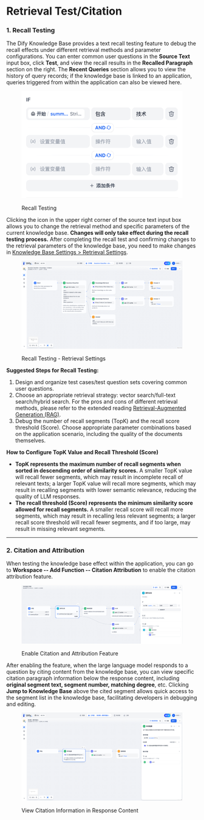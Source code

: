 # Retrieval Test/Citation

### 1. Recall Testing

The Dify Knowledge Base provides a text recall testing feature to debug the recall effects under different retrieval methods and parameter configurations. You can enter common user questions in the **Source Text** input box, click **Test**, and view the recall results in the **Recalled Paragraph** section on the right. The **Recent Queries** section allows you to view the history of query records; if the knowledge base is linked to an application, queries triggered from within the application can also be viewed here.

<figure><img src="../../.gitbook/assets/image%20(1)%20(1)%20(1)%20(1)%20(1)%20(1)%20(1)%20(1)%20(1)%20(1)%20(1)%20(1).png" alt=""><figcaption><p>Recall Testing</p></figcaption></figure>

Clicking the icon in the upper right corner of the source text input box allows you to change the retrieval method and specific parameters of the current knowledge base. **Changes will only take effect during the recall testing process.** After completing the recall test and confirming changes to the retrieval parameters of the knowledge base, you need to make changes in [Knowledge Base Settings > Retrieval Settings](retrieval\_test\_and\_citation.md#zhi-shi-ku-she-zhi).

<figure><img src="../../.gitbook/assets/image%20(2)%20(1)%20(1)%20(1)%20(1)%20(1)%20(1)%20(1)%20(1).png" alt=""><figcaption><p>Recall Testing - Retrieval Settings</p></figcaption></figure>

**Suggested Steps for Recall Testing:**

1. Design and organize test cases/test question sets covering common user questions.
2. Choose an appropriate retrieval strategy: vector search/full-text search/hybrid search. For the pros and cons of different retrieval methods, please refer to the extended reading [Retrieval-Augmented Generation (RAG)](../../learn-more/extended-reading/retrieval-augment/).
3. Debug the number of recall segments (TopK) and the recall score threshold (Score). Choose appropriate parameter combinations based on the application scenario, including the quality of the documents themselves.

**How to Configure TopK Value and Recall Threshold (Score)**

* **TopK represents the maximum number of recall segments when sorted in descending order of similarity scores.** A smaller TopK value will recall fewer segments, which may result in incomplete recall of relevant texts; a larger TopK value will recall more segments, which may result in recalling segments with lower semantic relevance, reducing the quality of LLM responses.
* **The recall threshold (Score) represents the minimum similarity score allowed for recall segments.** A smaller recall score will recall more segments, which may result in recalling less relevant segments; a larger recall score threshold will recall fewer segments, and if too large, may result in missing relevant segments.

***

### 2. Citation and Attribution

When testing the knowledge base effect within the application, you can go to **Workspace -- Add Function -- Citation Attribution** to enable the citation attribution feature.

<figure><img src="../../.gitbook/assets/image%20(1)%20(1)%20(1)%20(1)%20(1)%20(1)%20(1)%20(1)%20(1)%20(1)%20(1).png" alt=""><figcaption><p>Enable Citation and Attribution Feature</p></figcaption></figure>

After enabling the feature, when the large language model responds to a question by citing content from the knowledge base, you can view specific citation paragraph information below the response content, including **original segment text, segment number, matching degree**, etc. Clicking **Jump to Knowledge Base** above the cited segment allows quick access to the segment list in the knowledge base, facilitating developers in debugging and editing.

<figure><img src="../../.gitbook/assets/image (2) (1) (1) (1) (1) (1) (1) (1).png" alt=""><figcaption><p>View Citation Information in Response Content</p></figcaption></figure>
